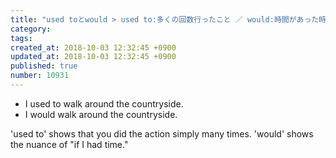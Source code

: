 ```yaml
---
title: "used toとwould > used to:多くの回数行ったこと ／ would:時間があった時に行ったこと @ 赤井田 2013-11-10"
category: 
tags: 
created_at: 2018-10-03 12:32:45 +0900
updated_at: 2018-10-03 12:32:45 +0900
published: true
number: 10931
---
```


- I used to walk around the countryside.
- I would walk around the countryside.

'used to' shows that you did the action simply many times.
'would' shows the nuance of "if I had time."

